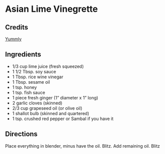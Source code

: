 # Asian Lime Vinegrette

## Credits

[Yummly](https://www.yummly.com/recipe/Asian-Lime-Dressing-9038421)

## Ingredients

- 1/3 cup lime juice (fresh squeezed)
- 1 1/2 Tbsp. soy sauce
- 1 Tbsp. rice wine vinegar
- 1 Tbsp. sesame oil
- 1 tsp. honey
- 1 tsp. fish sauce
- 1 piece fresh ginger (1” diameter x 1” long)
- 2 garlic cloves (skinned)
- 2/3 cup grapeseed oil (or olive oil)
- 1 shallot bulb (skinned and quartered)
- 1 tsp. crushed red pepper or Sambal if you have it

## Directions

Place everything in blender, minus have the oil. Blitz. Add remaining oil.
Blitz


